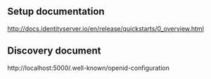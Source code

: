 ## Setup documentation
http://docs.identityserver.io/en/release/quickstarts/0_overview.html

## Discovery document
http://localhost:5000/.well-known/openid-configuration